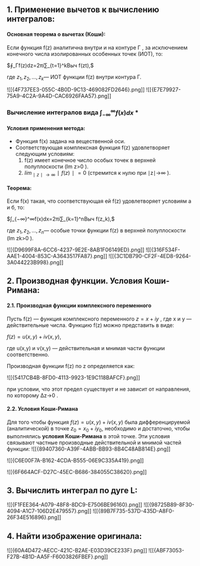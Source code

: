 ## **1. Применение вычетов к вычислению интегралов:**

#### **Основная теорема о вычетах (Коши):**

Если функция f(z) аналитична внутри и на контуре Γ , за исключением конечного числа изолированных особенных точек (ИОТ), то:

$∮_Γ​f(z)dz=2πi∑_{t=1}^k​Выч f(zt​),$

где $z_1​,z_2​,…,z_k$​ — ИОТ функции f(z) внутри контура Γ.

![[{4F737EE3-055C-4B0D-9C13-469082FD2646}.png]]
![[{E7E79927-75A9-4C2A-9A4D-CAC6926FAA57}.png]]

### Вычисление интегралов вида $∫_{−∞}^∞​f(x)dx$ *

#### **Условия применения метода:**

- Функция f(x) задана на вещественной оси.
- Соответствующая комплексная функция f(z) удовлетворяет следующим условиям:
    1. f(z) имеет конечное число особых точек в верхней полуплоскости (Im z>0 ).
    2. $lim_{∣z∣→∞}​∣f(z)∣=0$ (стремится к нулю при ∣z∣→∞ ).
#### **Теорема:**

Если f(x) такая, что соответствующая ей f(z) удовлетворяет условиям а и б, то:

$∫_{−∞}^∞​f(x)dx=2πi∑_{k=1}^n​Выч f(z_k​),$

где $z_1​,z_2​,…,z_n$​ — особые точки функции f(z) в верхней полуплоскости (Im zk​>0 ).

![[{D9699F8A-6CC6-4237-9E2E-8AB1F06149ED}.png]]
![[{316F534F-AAE1-4004-853C-A3643517FA87}.png]]
![[{3C1DB790-CF2F-4ED8-9264-3A044223B998}.png]]

## **2. Производная функции. Условия Коши-Римана:**

#### **2.1. Производная функции комплексного переменного**

Пусть f(z) — функция комплексного переменного $z=x+iy$ , где x и y — действительные числа. Функцию f(z) можно представить в виде:

$f(z)=u(x,y)+iv(x,y)$,

где u(x,y) и v(x,y) — действительная и мнимая части функции соответственно.

Производная функции f(z) по z определяется как:

![[{5417CB4B-8FD0-4113-9923-1E9C118BAFCF}.png]]

при условии, что этот предел существует и не зависит от направления, по которому Δz→0 .

#### **2.2. Условия Коши-Римана**

Для того чтобы функция $f(z)=u(x,y)+iv(x,y)$ была дифференцируемой (аналитической) в точке $z_0​=x_0​+iy_0$​ , необходимо и достаточно, чтобы выполнялись **условия Коши-Римана** в этой точке. Эти условия связывают частные производные действительной и мнимой частей функции:
![[{89407360-A39F-4ABB-BB93-8B4C48AB814E}.png]]

![[{C6E00F7A-B162-4CDA-B555-06E9C335A419}.png]]

![[{6F664ACF-D27C-45EC-B686-384055C38620}.png]]

## **3. Вычислить интеграл по дуге L:**
![[{F1FEE364-A079-48F8-8DC9-E7506BE96160}.png]]
![[{98725B89-8F30-4094-A1C7-106D2E479557}.png]]
![[{89B7F735-537D-435D-A8F0-26F34E516896}.png]]

## **4. Найти изображение оригинала:**
![[{60A4D472-AECC-421C-B2AE-E03D39CE233F}.png]]
![[{ABF73053-F27B-4B1D-AA5F-F6003826FBEF}.png]]